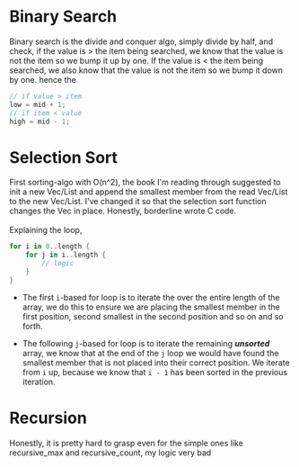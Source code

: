 # Binary Search
Binary search is the divide and conquer algo, simply divide by half, and check, if the value is > the item being searched, we know that the value is not the item so we bump it up by one.
If the value is < the item being searched, we also know that the value is not the item so we bump it down by one.
hence the 
```rust
// if value > item
low = mid + 1;
// if item < value
high = mid - 1;
```

# Selection Sort
First sorting-algo with O(n^2), the book I'm reading through suggested to init a new Vec/List and append the smallest member from the read Vec/List to the new Vec/List.
I've changed it so that the selection sort function changes the Vec in place.
Honestly, borderline wrote C code.<br></br>
Explaining the loop,
```rust
for i in 0..length {
    for j in i..length {
        // logic
    }
}
```
- The first `i`-based for loop is to iterate the over the entire length of the array, we do this to ensure we are placing the smallest member in the first position, second smallest in the second position
and so on and so forth.

- The following `j`-based for loop is to iterate the remaining ***unsorted*** array, we know that at the end of the `j` loop we would have found the smallest member that is not placed into their
correct position. We iterate from `i` up, because we know that `i - 1` has been sorted in the previous iteration.

# Recursion

Honestly, it is pretty hard to grasp even for the simple ones like recursive_max and recursive_count, my logic very bad 
